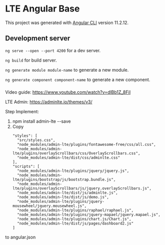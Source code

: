 # LTE Angular Base

This project was generated with [Angular CLI](https://github.com/angular/angular-cli) version 11.2.12.

## Development server

`ng serve --open --port 4200` for a dev server.

`ng build` for build server.

`ng generate module module-name` to generate a new module.

`ng generate component component-name` to generate a new component.

###
Video guide: 
https://www.youtube.com/watch?v=dlBb1Z_8FiI

LTE Admin: 
https://adminlte.io/themes/v3/

Step Implement: 

1. npm install admin-lte --save
2. Copy
      ```
      "styles": [
        "src/styles.css",
        "node_modules/admin-lte/plugins/fontawesome-free/css/all.css",
        "node_modules/admin-lte/plugins/overlayScrollbars/css/OverlayScrollbars.css",
        "node_modules/admin-lte/dist/css/adminlte.css"
      ],
      "scripts": [
        "node_modules/admin-lte/plugins/jquery/jquery.js",
        "node_modules/admin-lte/plugins/bootstrap/js/bootstrap.bundle.js",
        "node_modules/admin-lte/plugins/overlayScrollbars/js/jquery.overlayScrollbars.js",
        "node_modules/admin-lte/dist/js/adminlte.js",
        "node_modules/admin-lte/dist/js/demo.js",
        "node_modules/admin-lte/plugins/jquery-mousewheel/jquery.mousewheel.js",
        "node_modules/admin-lte/plugins/raphael/raphael.js",
        "node_modules/admin-lte/plugins/jquery-mapael/jquery.mapael.js",
        "node_modules/admin-lte/plugins/chart.js/Chart.js",
        "node_modules/admin-lte/dist/js/pages/dashboard2.js"
      ]
      ```
to angular.json
